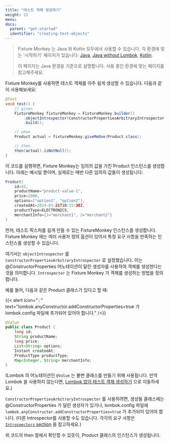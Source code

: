 ```yaml
---
title: "테스트 객체 생성하기"
weight: 22
menu:
docs:
  parent: "get-started"
  identifier: "creating-test-objects"
---
```


> Fixture Monkey 는 Java 와 Kotlin 모두에서 사용할 수 있습니다.
> 각 환경에 맞는 '시작하기' 페이지가 있습니다: [Java](../creating-test-objects), [Java without Lombok](../creating-test-objects-without-lombok), [Kotlin](../creating-objects-in-kotlin).
> 
> 이 페이지는 Java 환경을 기준으로 설명합니다. 사용 중인 환경에 맞는 페이지를 참고해주세요.

Fixture Monkey를 사용하면 테스트 객체를 아주 쉽게 생성할 수 있습니다. 다음과 같이 사용해보세요:

```java
@Test
void test() {
    // given
    FixtureMonkey fixtureMonkey = FixtureMonkey.builder()
        .objectIntrospector(ConstructorPropertiesArbitraryIntrospector.INSTANCE)
        .build();

    // when
    Product actual = fixtureMonkey.giveMeOne(Product.class);

    // then
    then(actual).isNotNull();
}
```

이 코드를 실행하면, Fixture Monkey는 임의의 값을 가진 Product 인스턴스를 생성합니다.
아래는 예시일 뿐이며, 실제로는 매번 다른 임의의 값들이 생성됩니다:

```java
Product(
    id=42,
    productName="product-value-1",
    price=1000,
    options=["option1", "option2"],
    createdAt=2024-03-21T10:15:30Z,
    productType=ELECTRONICS,
    merchantInfo={1="merchant1", 2="merchant2"}
)
```

먼저, 테스트 픽스처를 쉽게 만들 수 있는 FixtureMonkey 인스턴스를 생성합니다.
Fixture Monkey 에는 여러 사용자 정의 옵션이 있어서 특정 요구 사항을 만족하는 인스턴스를 생성할 수 있습니다.

여기서는 `objectIntrospector` 를 `ConstructorPropertiesArbitraryIntrospector` 로 설정했습니다. 이는 @ConstructorProperties 어노테이션이 달린 생성자를 사용하여 객체를 생성한다는 것을 의미합니다.
`Introspector` 는 Fixture Monkey 가 객체를 생성하는 방법을 정의합니다.

예를 들어, 다음과 같은 Product 클래스가 있다고 할 때:

{{< alert icon="💡" text="lombok.anyConstructor.addConstructorProperties=true 가 lombok.config 파일에 추가되어 있어야 합니다." />}}

```java
@Value
public class Product {
    long id;
    String productName;
    long price;
    List<String> options;
    Instant createdAt;
    ProductType productType;
    Map<Integer, String> merchantInfo;
}
```

(Lombok 의 어노테이션인 `@Value` 는 불변 클래스를 만들기 위해 사용됩니다. 만약 Lombok 을 사용하지 않는다면, [Lombok 없이 테스트 객체 생성하기](../creating-objects-without-lombok) 으로 이동하세요.)

`ConstructorPropertiesArbitraryIntrospector` 를 사용하려면, 생성될 클래스에는 @ConstructorProperties 가 달린 생성자가 있거나, lombok.config 파일에 `lombok.anyConstructor.addConstructorProperties=true` 가 추가되어 있어야 합니다.
(다른 Introspector를 사용할 수도 있습니다. 각각의 요구 사항은 [`Introspectors` section](../../generating-objects/introspector) 을 참고하세요.)

위 코드의 then 절에서 확인할 수 있듯이, Product 클래스의 인스턴스가 생성됩니다.
